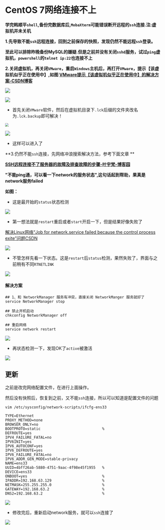 # CentOS 7网络连接不上

**学完韩顺平`shell`,备份完数据库后,`MobaXterm`可能错误断开远程的`ssh`连接.注:虚拟机并未关机**

**1.先导致不能`ssh`远程连接，回到之前保存的快照，发现仍然不能远程`ssh`登录。**

**至此可以排除昨晚备份MySQL的嫌疑.但是之前并没有关闭`sshd`服务，试过`ping`虚拟机，`powershell`的`telnet ip:22`也连接不上**

**2.关闭虚拟机，再关闭`VMware`，重启`Windows`主机后，再打开`VMware`，提示【该虚拟机似乎正在使用中】,如图    [VMware提示【该虚拟机似乎正在使用中】的解决方案-CSDN博客](https://blog.csdn.net/weixin_43455581/article/details/119560058)**

![](https://github.com/Spike-Julia/markdown-photos/blob/main/Spike-Julia/Linux/CentOS-network/26db1e812f6547609f46ba8dcb3bfda6.png?raw=true)

<img src="https://github.com/Spike-Julia/markdown-photos/blob/main/Spike-Julia/Linux/CentOS-network/8b126d662f644b69aff21961b05ea2d1.png?raw=true"  />

* 首先关闭`VMware`软件，然后在虚拟机目录下`.lck`后缀的文件夹改名为`.lck.backup`即可解决！

<img src="https://github.com/Spike-Julia/markdown-photos/blob/main/Spike-Julia/Linux/CentOS-network/49af88dec8b64c7f938e50f3bba00c8e.png?raw=true" style="zoom:67%;" />

![](https://github.com/Spike-Julia/markdown-photos/blob/main/Spike-Julia/Linux/CentOS-network/69d1390dad7d4255b712b5839ae14bee.png?raw=true)

* 这样可以进入了

  

**3.仍然不能`ssh`连接，先网络冲浪搜索解决方法，参考下面文章 **

**[SSH远程连接不了服务器的故障及排查故障的步骤-叶宇梵-博客园](https://www.cnblogs.com/guobaiwang/articles/12610439.html)**

**"不能ping通，可以看一下network的服务状态",这句话起到帮助，果真是network服务failed**

**如图：**

* 这是最开始的`status`状态检测

![](https://github.com/Spike-Julia/markdown-photos/blob/main/Spike-Julia/Linux/CentOS-network/Snipaste_2023-12-04_13-17-27.png?raw=true)

* 第一想法就是`restart`重启或者`start`开启一下，但是结果好像失败了

[解决Linux网络“Job for network.service failed because the control process exite”问题CSDN](https://blog.csdn.net/VariatioZbw/article/details/107482739)

![](https://github.com/Spike-Julia/markdown-photos/blob/main/Spike-Julia/Linux/CentOS-network/Snipaste_2023-12-04_13-22-48.png?raw=true)

* 不管怎样先看一下状态。这是`restart`后`status`检测，果然失败了，界面与之前稍有不同`RTNETLINK`

![](https://github.com/Spike-Julia/markdown-photos/blob/main/Spike-Julia/Linux/CentOS-network/Snipaste_2023-12-04_13-17-26.png?raw=true)

#### **解决方案**

```shell
## 1、和 NetworkManager 服务有冲突，直接关闭 NetworkManger 服务就好了
service NetworkManager stop

## 禁止开机启动
chkconfig NetworkManager off 

## 重启网络
service network restart

```

![](https://github.com/Spike-Julia/markdown-photos/blob/main/Spike-Julia/Linux/CentOS-network/Snipaste_2023-12-04_13-28-07.png?raw=true)

* 再状态检测一下，发现OK了`active`被激活

![](https://github.com/Spike-Julia/markdown-photos/blob/main/Spike-Julia/Linux/CentOS-network/Snipaste_2023-12-04_13-30-39.png?raw=true)





## 更新

之前是改完网络配置文件，在进行上面操作。

然后没有快照后，恢复到之前，又不能`ssh`连接，所以可以知道是配置文件的问题

```shell
vim /etc/sysconfig/network-scripts/ifcfg-ens33

TYPE=Ethernet
PROXY_METHOD=none
BROWSER_ONLY=no
BOOTPROTO=static							%
DEFROUTE=yes
IPV4_FAILURE_FATAL=no
IPV6INIT=yes
IPV6_AUTOCONF=yes
IPV6_DEFROUTE=yes
IPV6_FAILURE_FATAL=no
IPV6_ADDR_GEN_MODE=stable-privacy
NAME=ens33
UUID=4bff26ab-5880-4751-9aac-4f98e45f1955	%
DEVICE=ens33								
ONBOOT=yes									%
IPADDR=192.168.63.129						%
NETMASK=255.255.255.0						%
GATEWAY=192.168.63.2						%
DNS2=192.168.63.2							%
```

![](https://github.com/Spike-Julia/markdown-photos/blob/main/Spike-Julia/Linux/CentOS-network/Snipaste_2023-12-04_14-56-18.png?raw=true)

* 修改完后，重新启动network服务，就可以`ssh`连接了

![](https://github.com/Spike-Julia/markdown-photos/blob/main/Spike-Julia/Linux/CentOS-network/Snipaste_2023-12-04_14-53-36.png?raw=true)
